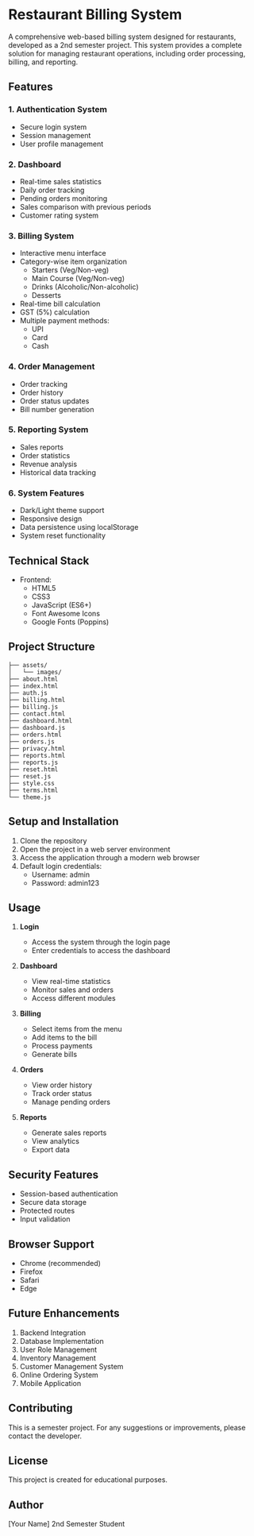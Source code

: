 # Restaurant Billing System

A comprehensive web-based billing system designed for restaurants, developed as a 2nd semester project. This system provides a complete solution for managing restaurant operations, including order processing, billing, and reporting.

## Features

### 1. Authentication System
- Secure login system
- Session management
- User profile management

### 2. Dashboard
- Real-time sales statistics
- Daily order tracking
- Pending orders monitoring
- Sales comparison with previous periods
- Customer rating system

### 3. Billing System
- Interactive menu interface
- Category-wise item organization
  - Starters (Veg/Non-veg)
  - Main Course (Veg/Non-veg)
  - Drinks (Alcoholic/Non-alcoholic)
  - Desserts
- Real-time bill calculation
- GST (5%) calculation
- Multiple payment methods:
  - UPI
  - Card
  - Cash

### 4. Order Management
- Order tracking
- Order history
- Order status updates
- Bill number generation

### 5. Reporting System
- Sales reports
- Order statistics
- Revenue analysis
- Historical data tracking

### 6. System Features
- Dark/Light theme support
- Responsive design
- Data persistence using localStorage
- System reset functionality

## Technical Stack

- Frontend:
  - HTML5
  - CSS3
  - JavaScript (ES6+)
  - Font Awesome Icons
  - Google Fonts (Poppins)

## Project Structure

```
├── assets/
│   └── images/
├── about.html
├── index.html
├── auth.js
├── billing.html
├── billing.js
├── contact.html
├── dashboard.html
├── dashboard.js
├── orders.html
├── orders.js
├── privacy.html
├── reports.html
├── reports.js
├── reset.html
├── reset.js
├── style.css
├── terms.html
└── theme.js
```

## Setup and Installation

1. Clone the repository
2. Open the project in a web server environment
3. Access the application through a modern web browser
4. Default login credentials:
   - Username: admin
   - Password: admin123

## Usage

1. **Login**
   - Access the system through the login page
   - Enter credentials to access the dashboard

2. **Dashboard**
   - View real-time statistics
   - Monitor sales and orders
   - Access different modules

3. **Billing**
   - Select items from the menu
   - Add items to the bill
   - Process payments
   - Generate bills

4. **Orders**
   - View order history
   - Track order status
   - Manage pending orders

5. **Reports**
   - Generate sales reports
   - View analytics
   - Export data

## Security Features

- Session-based authentication
- Secure data storage
- Protected routes
- Input validation

## Browser Support

- Chrome (recommended)
- Firefox
- Safari
- Edge

## Future Enhancements

1. Backend Integration
2. Database Implementation
3. User Role Management
4. Inventory Management
5. Customer Management System
6. Online Ordering System
7. Mobile Application

## Contributing

This is a semester project. For any suggestions or improvements, please contact the developer.

## License

This project is created for educational purposes.

## Author

[Your Name]
2nd Semester Student 